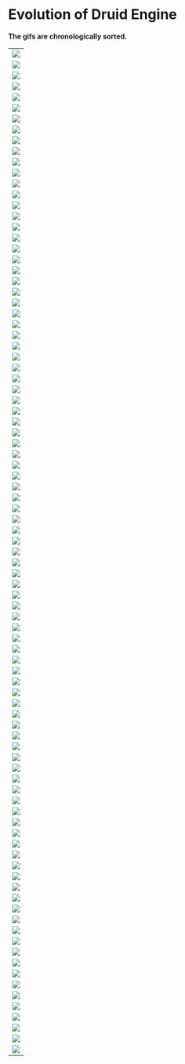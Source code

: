 # Evolution of Druid Engine
**The gifs are chronologically sorted.**

| |
|---|
|<img src="./Gifs/1.gif"/>|
|<img src="./Gifs/2.gif"/>|
|<img src="./Gifs/3.gif"/>|
|<img src="./Gifs/4.gif"/>|
|<img src="./Gifs/5.gif"/>|
|<img src="./Gifs/6.gif"/>
|<img src="./Gifs/7.gif"/>|
|<img src="./Gifs/8.gif"/>|
|<img src="./Gifs/9.gif"/>|
|<img src="./Gifs/10.gif"/>|
|<img src="./Gifs/11.gif"/>|
|<img src="./Gifs/12.gif"/>|
|<img src="./Gifs/13.gif"/>|
|<img src="./Gifs/14.gif"/>|
|<img src="./Gifs/15.gif"/>|
|<img src="./Gifs/16.gif"/>|
|<img src="./Gifs/17.gif"/>|
|<img src="./Gifs/18.gif"/>|
|<img src="./Gifs/17.gif"/>|
|<img src="./Gifs/18.gif"/>|
|<img src="./Gifs/19.gif"/>|
|<img src="./Gifs/20.gif"/>|
|<img src="./Gifs/21.gif"/>|
|<img src="./Gifs/22.gif"/>|
|<img src="./Gifs/23.gif"/>|
|<img src="./Gifs/24.gif"/>|
|<img src="./Gifs/25.gif"/>|
|<img src="./Gifs/26.gif"/>|
|<img src="./Gifs/27.gif"/>|
|<img src="./Gifs/28.gif"/>|
|<img src="./Gifs/27.gif"/>|
|<img src="./Gifs/28.gif"/>|
|<img src="./Gifs/29.gif"/>|
|<img src="./Gifs/30.gif"/>|
|<img src="./Gifs/31.gif"/>|
|<img src="./Gifs/32.gif"/>|
|<img src="./Gifs/33.gif"/>|
|<img src="./Gifs/34.gif"/>|
|<img src="./Gifs/35.gif"/>|
|<img src="./Gifs/36.gif"/>|
|<img src="./Gifs/37.gif"/>|
|<img src="./Gifs/38.gif"/>|
|<img src="./Gifs/37.gif"/>|
|<img src="./Gifs/38.gif"/>|
|<img src="./Gifs/39.gif"/>|
|<img src="./Gifs/40.gif"/>|
|<img src="./Gifs/41.gif"/>|
|<img src="./Gifs/42.gif"/>|
|<img src="./Gifs/43.gif"/>|
|<img src="./Gifs/44.gif"/>|
|<img src="./Gifs/45.gif"/>|
|<img src="./Gifs/46.gif"/>|
|<img src="./Gifs/47.gif"/>|
|<img src="./Gifs/48.gif"/>|
|<img src="./Gifs/47.gif"/>|
|<img src="./Gifs/48.gif"/>|
|<img src="./Gifs/49.gif"/>|
|<img src="./Gifs/50.gif"/>|
|<img src="./Gifs/51.gif"/>|
|<img src="./Gifs/52.gif"/>|
|<img src="./Gifs/53.gif"/>|
|<img src="./Gifs/54.gif"/>|
|<img src="./Gifs/55.gif"/>|
|<img src="./Gifs/56.gif"/>|
|<img src="./Gifs/57.gif"/>|
|<img src="./Gifs/58.gif"/>|
|<img src="./Gifs/57.gif"/>|
|<img src="./Gifs/58.gif"/>|
|<img src="./Gifs/59.gif"/>|
|<img src="./Gifs/60.gif"/>|
|<img src="./Gifs/61.gif"/>|
|<img src="./Gifs/62.gif"/>|
|<img src="./Gifs/63.gif"/>|
|<img src="./Gifs/64.gif"/>|
|<img src="./Gifs/65.gif"/>|
|<img src="./Gifs/66.gif"/>|
|<img src="./Gifs/67.gif"/>|
|<img src="./Gifs/68.gif"/>|
|<img src="./Gifs/69.gif"/>|
|<img src="./Gifs/70.gif"/>|
|<img src="./Gifs/71.gif"/>|
|<img src="./Gifs/72.gif"/>|
|<img src="./Gifs/73.gif"/>|
|<img src="./Gifs/74.gif"/>|
|<img src="./Gifs/75.gif"/>|
|<img src="./Gifs/76.gif"/>|
|<img src="./Gifs/77.mp4"/>|
|<img src="./Gifs/78.gif"/>|
|<img src="./Gifs/79.gif"/>|
|<img src="./Gifs/80.gif"/>|
|<img src="./Gifs/81.gif"/>|
|<img src="./Gifs/82.gif"/>|
|<img src="./Gifs/83.gif"/>|
